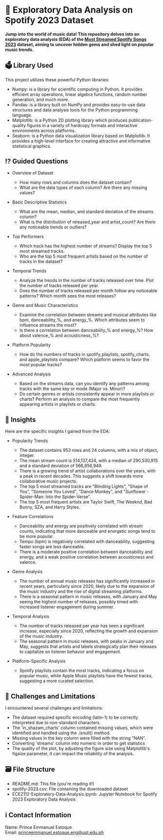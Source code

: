 # :musical_note: Exploratory Data Analysis on Spotify 2023 Dataset
#### Jump into the world of music data! This repository delves into an exploratory data analysis (EDA) of the [Most Streamed Spotify Songs 2023](https://www.kaggle.com/datasets/nelgiriyewithana/top-spotify-songs-2023) dataset, aiming to uncover hidden gems and shed light on popular music trends.<br />

## :ballot_box: Library Used
This project utilizes these powerful Python libraries:
- Numpy: is a library for scientific computing in Python. It provides efficient array operations, linear algebra functions, random number generation, and much more.
- Pandas: is a library built on NumPy and provides easy-to-use data structures and data analysis tools for the Python programming language.
- Matplotlib: is a Python 2D plotting library which produces publication-quality figures in a variety of hardcopy formats and interactive environments across platforms.
- Seaborn: is a Python data visualization library based on Matplotlib. It provides a high-level interface for creating attractive and informative statistical graphics.

## :interrobang: Guided Questions
- Overview of Dataset
  - How many rows and columns does the dataset contain?
  - What are the data types of each column? Are there any missing values?
  
- Basic Descriptive Statistics
  - What are the mean, median, and standard deviation of the streams column?
  - What is the distribution of released_year and artist_count? Are there any noticeable trends or outliers?

- Top Performers
  - Which track has the highest number of streams? Display the top 5 most streamed tracks.
  - Who are the top 5 most frequent artists based on the number of tracks in the dataset?

- Temporal Trends
  - Analyze the trends in the number of tracks released over time. Plot the number of tracks released per year.
  - Does the number of tracks released per month follow any noticeable patterns? Which month sees the most releases?

- Genre and Music Characteristics
  - Examine the correlation between streams and musical attributes like bpm, danceability_%, and energy_%. Which attributes seem to influence streams the most?
  - Is there a correlation between danceability_% and energy_%? How about valence_% and acousticness_%?

- Platform Popularity
  - How do the numbers of tracks in spotify_playlists, spotify_charts, and apple_playlists compare? Which platform seems to favor the most popular tracks?

- Advanced Analysis
  - Based on the streams data, can you identify any patterns among tracks with the same key or mode (Major vs. Minor)?
  - Do certain genres or artists consistently appear in more playlists or charts? Perform an analysis to compare the most frequently appearing artists in playlists or charts.

## :star2: Insights
Here are the specific insights I gained from the EDA:
- Popularity Trends
  - The dataset contains 953 rows and 24 columns, with a mix of object, integer.
  - The mean stream count is 514,137,424, with a median of 290,530,915 and a standard deviation of 566,856,949.
  - There is a growing trend of artist collaborations over the years, with a peak in recent decades. This suggests a shift towards more collaborative music projects.
  - The top 5 most streamed tracks are "Blinding Lights", "Shape of You", "Someone You Loved", "Dance Monkey", and "Sunflower - Spider-Man: Into the Spider-Verse".
  - The top 5 most frequent artists are Taylor Swift, The Weeknd, Bad Bunny, SZA, and Harry Styles.

- Feature Correlations
  - Danceability and energy are positively correlated with stream counts, indicating that more danceable and energetic songs tend to be more popular.
  - Tempo (bpm) is negatively correlated with danceability, suggesting faster songs are less danceable.
  - There is a moderate positive correlation between danceability and energy, and a weak positive correlation between acousticness and valence.

- Genre Analysis
  - The number of annual music releases has significantly increased in recent years, particularly since 2020, likely due to the expansion of the music industry and the rise of digital streaming platforms.
  - There is a seasonal pattern in music releases, with January and May seeing the highest number of releases, possibly timed with increased listener engagement during summer.

- Temporal Analysis
  - The number of tracks released per year has seen a significant increase, especially since 2020, reflecting the growth and expansion of the music industry.
  - The seasonal pattern in music releases, with peaks in January and May, suggests that artists and labels strategically plan their releases to capitalize on listener behavior and engagement.

- Platform-Specific Analysis
  - Spotify playlists contain the most tracks, indicating a focus on popular music, while Apple Music playlists have the fewest tracks, suggesting a more curated selection.

## :dart:  Challenges and Limitations
I encountered several challenges and limitations:
- The dataset required specific encoding (latin-1) to be correctly interpreted due to non-standard characters.
- The 'in_shazam_charts' column contained missing values, which were identified and handled using the .isnull() method.
- Missing values in the key column were filled with the string "NAN".
- Converting 'streams' column into numeric in order to get statistics
- The quality of the plot, by adjusting the figure size using Matplotlib's figsize parameter, it can impact the reliability of the analysis.

## :card_file_box: File Structure
- README.md: This file (you're reading it!)
- spotify-2023.csv: File containing the downloaded dataset
- ECE2112-Exploratory-Data-Analysis.ipynb: Jupyter Notebook for Spotify 2023 Exploratory Data Analysis

## :information_source: Contact Information
Name: Prince Emmanuel Estoque<br /> 
Email: princeemmanuel.estoque.eng@ust.edu.ph
